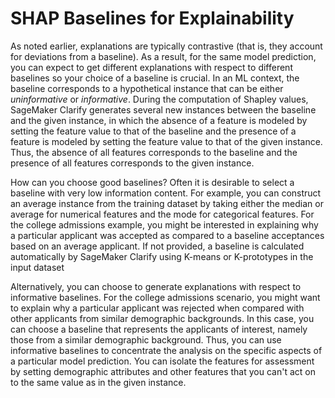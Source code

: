 # SHAP Baselines for Explainability<a name="clarify-feature-attribute-shap-baselines"></a>

As noted earlier, explanations are typically contrastive \(that is, they account for deviations from a baseline\)\. As a result, for the same model prediction, you can expect to get different explanations with respect to different baselines so your choice of a baseline is crucial\. In an ML context, the baseline corresponds to a hypothetical instance that can be either *uninformative* or *informative*\. During the computation of Shapley values, SageMaker Clarify generates several new instances between the baseline and the given instance, in which the absence of a feature is modeled by setting the feature value to that of the baseline and the presence of a feature is modeled by setting the feature value to that of the given instance\. Thus, the absence of all features corresponds to the baseline and the presence of all features corresponds to the given instance\. 

How can you choose good baselines? Often it is desirable to select a baseline with very low information content\. For example, you can construct an average instance from the training dataset by taking either the median or average for numerical features and the mode for categorical features\. For the college admissions example, you might be interested in explaining why a particular applicant was accepted as compared to a baseline acceptances based on an average applicant\. If not provided, a baseline is calculated automatically by SageMaker Clarify using K\-means or K\-prototypes in the input dataset

Alternatively, you can choose to generate explanations with respect to informative baselines\. For the college admissions scenario, you might want to explain why a particular applicant was rejected when compared with other applicants from similar demographic backgrounds\. In this case, you can choose a baseline that represents the applicants of interest, namely those from a similar demographic background\. Thus, you can use informative baselines to concentrate the analysis on the specific aspects of a particular model prediction\. You can isolate the features for assessment by setting demographic attributes and other features that you can't act on to the same value as in the given instance\.